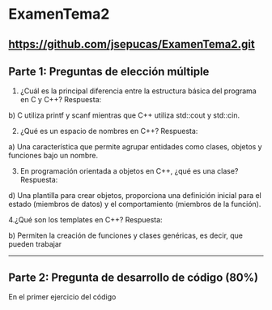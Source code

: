 # ExamenTema2
https://github.com/jsepucas/ExamenTema2.git
------------------------------------------------------------------------------------------------------------------------------------------------------------------------

## Parte 1: Preguntas de elección múltiple 


1. ¿Cuál es la principal diferencia entre la estructura básica del programa en C y C++?
Respuesta:

  b) C utiliza printf y scanf mientras que C++ utiliza std::cout y std::cin.

2. ¿Qué es un espacio de nombres en C++?
Respuesta:

  a) Una característica que permite agrupar entidades como clases, objetos y funciones bajo un nombre.

3. En programación orientada a objetos en C++, ¿qué es una clase?
Respuesta:

  d) Una plantilla para crear objetos, proporciona una definición inicial para el estado (miembros de datos) y el comportamiento (miembros de la función).

4.¿Qué son los templates en C++?
Respuesta:

  b) Permiten la creación de funciones y clases genéricas, es decir, que pueden trabajar

  ---------------------------------------------------------------------------------------------------------------------------------------------------------------------

## Parte 2: Pregunta de desarrollo de código (80%)

En el primer ejercicio del código 

